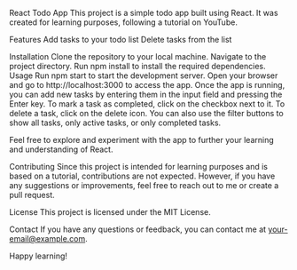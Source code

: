 
React Todo App
This project is a simple todo app built using React. It was created for learning purposes, following a tutorial on YouTube.

Features
Add tasks to your todo list
Delete tasks from the list

Installation
Clone the repository to your local machine.
Navigate to the project directory.
Run npm install to install the required dependencies.
Usage
Run npm start to start the development server.
Open your browser and go to http://localhost:3000 to access the app.
Once the app is running, you can add new tasks by entering them in the input field and pressing the Enter key. To mark a task as completed, click on the checkbox next to it. To delete a task, click on the delete icon. You can also use the filter buttons to show all tasks, only active tasks, or only completed tasks.

Feel free to explore and experiment with the app to further your learning and understanding of React.

Contributing
Since this project is intended for learning purposes and is based on a tutorial, contributions are not expected. However, if you have any suggestions or improvements, feel free to reach out to me or create a pull request.

License
This project is licensed under the MIT License.

Contact
If you have any questions or feedback, you can contact me at your-email@example.com.

Happy learning!
